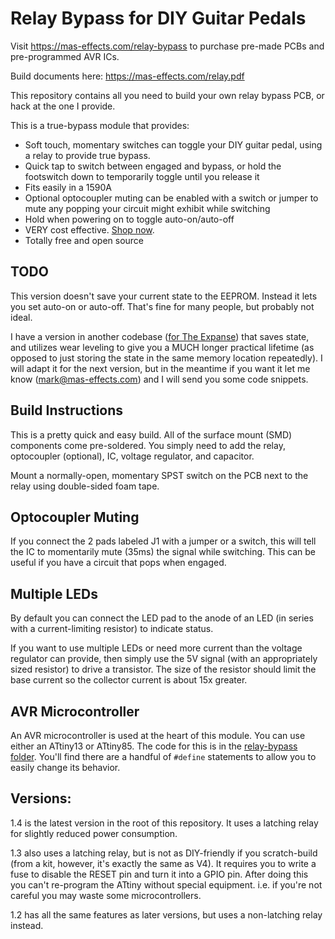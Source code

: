 # Relay Bypass for DIY Guitar Pedals

Visit <https://mas-effects.com/relay-bypass> to purchase pre-made PCBs and pre-programmed AVR ICs.

Build documents here: <https://mas-effects.com/relay.pdf>

This repository contains all you need to build your own relay bypass PCB,
or hack at the one I provide.

This is a true-bypass module that provides:

* Soft touch, momentary switches can toggle your DIY guitar pedal, using a relay to provide true bypass.
* Quick tap to switch between engaged and bypass, or hold the footswitch down to temporarily toggle until you release it
* Fits easily in a 1590A
* Optional optocoupler muting can be enabled with a switch or jumper to mute any popping your circuit might exhibit while switching
* Hold when powering on to toggle auto-on/auto-off
* VERY cost effective. [Shop now](https://shop.mas-effects.com/collections/diy/products/relay-bypass).
* Totally free and open source

## TODO

This version doesn't save your current state to the EEPROM. Instead it lets you set auto-on or auto-off. That's fine for many people, but probably not ideal.

I have a version in another codebase ([for The Expanse](https://mas-effects.com/expanse/)) that saves state, and utilizes wear leveling to give you a MUCH longer practical lifetime (as opposed to just storing the state in the same memory location repeatedly).  I will adapt it for the next version, but in the meantime if you want it let me know (mark@mas-effects.com) and I will send you some code snippets.

## Build Instructions

This is a pretty quick and easy build. All of the surface mount (SMD) components come pre-soldered. You simply need to add the relay, optocoupler (optional), IC, voltage regulator, and capacitor.

Mount a normally-open, momentary SPST switch on the PCB next to the relay using double-sided foam tape.

## Optocoupler Muting

If you connect the 2 pads labeled J1 with a jumper or a switch, this will tell the IC to momentarily mute (35ms) the signal while switching. This can be useful if you have a circuit that pops when engaged.

## Multiple LEDs

By default you can connect the LED pad to the anode of an LED (in series with a current-limiting resistor) to indicate status.

If you want to use multiple LEDs or need more current than the voltage regulator can provide, then simply use the 5V signal (with an appropriately sized resistor) to drive a transistor. The size of the resistor should limit the base current so the collector current is about 15x greater.

## AVR Microcontroller 

An AVR microcontroller is used at the heart of this module.  You can use either an ATtiny13 or ATtiny85.  The code for this is in the [relay-bypass folder](./relay-bypass/relay-bypass.ino).  You'll find there are a handful of `#define` statements to allow you to easily change its behavior.

## Versions:

1.4 is the latest version in the root of this repository. It uses a latching relay for slightly reduced power consumption.

1.3 also uses a latching relay, but is not as DIY-friendly if you scratch-build (from a kit, however, it's exactly the same as V4). It requires you to write a fuse to disable the RESET pin and turn it into a GPIO pin. After doing this you can't re-program the ATtiny without special equipment. i.e. if you're not careful you may waste some microcontrollers.

1.2 has all the same features as later versions, but uses a non-latching relay instead.

